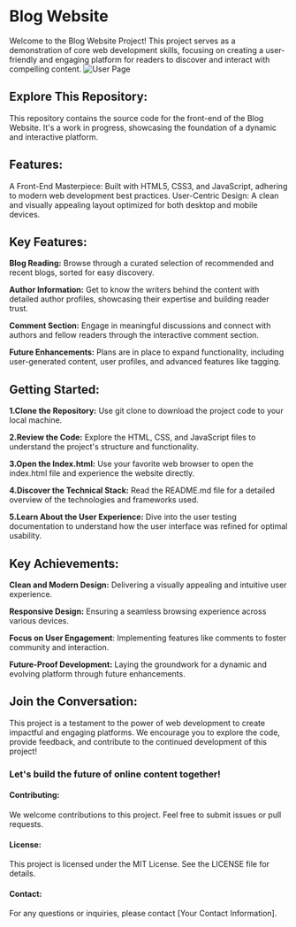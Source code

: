 # Blog Website
Welcome to the Blog Website Project! This project serves as a demonstration of core web development skills, focusing on creating a user-friendly and engaging platform for readers to discover and interact with compelling content.
![User Page](https://github.com/user-attachments/assets/7e52c335-bd64-4592-a86d-23e4373a23af)


## Explore This Repository:

This repository contains the source code for the front-end of the Blog Website. It's a work in progress, showcasing the foundation of a dynamic and interactive platform.

## Features:

A Front-End Masterpiece: Built with HTML5, CSS3, and JavaScript, adhering to modern web development best practices.
User-Centric Design: A clean and visually appealing layout optimized for both desktop and mobile devices.

## Key Features:

**Blog Reading:** Browse through a curated selection of recommended and recent blogs, sorted for easy discovery.

**Author Information:** Get to know the writers behind the content with detailed author profiles, showcasing their expertise and building reader trust.

**Comment Section:** Engage in meaningful discussions and connect with authors and fellow readers through the interactive comment section.

**Future Enhancements:** Plans are in place to expand functionality, including user-generated content, user profiles, and advanced features like tagging.

## Getting Started:

**1.Clone the Repository:** Use git clone to download the project code to your local machine.

**2.Review the Code:** Explore the HTML, CSS, and JavaScript files to understand the project's structure and functionality.

**3.Open the Index.html:** Use your favorite web browser to open the index.html file and experience the website directly.

**4.Discover the Technical Stack:** Read the README.md file for a detailed overview of the technologies and frameworks used.

**5.Learn About the User Experience:** Dive into the user testing documentation to understand how the user interface was refined for optimal usability.

## Key Achievements:

**Clean and Modern Design:** Delivering a visually appealing and intuitive user experience.

**Responsive Design:** Ensuring a seamless browsing experience across various devices.

**Focus on User Engagement**: Implementing features like comments to foster community and interaction.

**Future-Proof Development:** Laying the groundwork for a dynamic and evolving platform through future enhancements.

## Join the Conversation:

This project is a testament to the power of web development to create impactful and engaging platforms. We encourage you to explore the code, provide feedback, and contribute to the continued development of this project!

### Let's build the future of online content together!

#### Contributing:

We welcome contributions to this project. Feel free to submit issues or pull requests.

#### License:

This project is licensed under the MIT License. See the LICENSE file for details.

#### Contact:

For any questions or inquiries, please contact [Your Contact Information].
